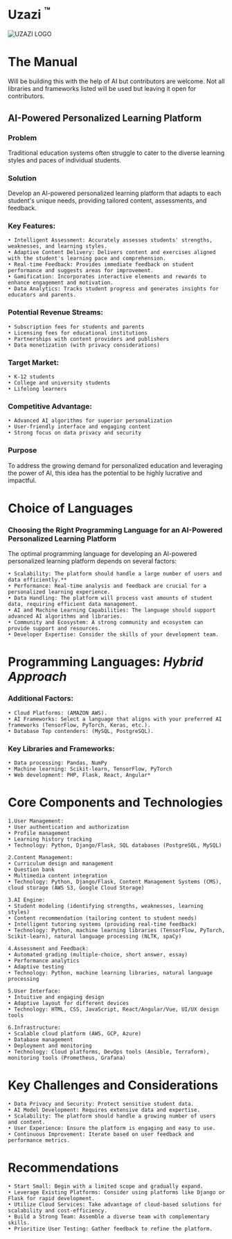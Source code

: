 # Uzazi <sup>:tm:</sup>

![UZAZI LOGO]((https://github.com/IghodaloEllis/Uzazi/blob/main/images/uzazilgo.jpg)?raw=true "Title")

# The Manual
 Will be building this with the help of AI but contributors are welcome. Not all libraries and frameworks listed will be used but leaving it open for contributors.
## AI-Powered Personalized Learning Platform
### Problem
Traditional education systems often struggle to cater to the diverse learning styles and paces of individual students.

### Solution
Develop an AI-powered personalized learning platform that adapts to each student's unique needs, providing tailored content, assessments, and feedback.

### Key Features:
    • Intelligent Assessment: Accurately assesses students' strengths, weaknesses, and learning styles.
    • Adaptive Content Delivery: Delivers content and exercises aligned with the student's learning pace and comprehension.
    • Real-time Feedback: Provides immediate feedback on student performance and suggests areas for improvement.
    • Gamification: Incorporates interactive elements and rewards to enhance engagement and motivation.
    • Data Analytics: Tracks student progress and generates insights for educators and parents.
    
### Potential Revenue Streams:
    • Subscription fees for students and parents
    • Licensing fees for educational institutions
    • Partnerships with content providers and publishers
    • Data monetization (with privacy considerations)
### Target Market:
    • K-12 students
    • College and university students
    • Lifelong learners
### Competitive Advantage:
    • Advanced AI algorithms for superior personalization
    • User-friendly interface and engaging content
    • Strong focus on data privacy and security

### Purpose
To address the growing demand for personalized education and leveraging the power of AI, this idea has the potential to be highly lucrative and impactful.

# Choice of Languages
### Choosing the Right Programming Language for an AI-Powered Personalized Learning Platform
The optimal programming language for developing an AI-powered personalized learning platform depends on several factors:

    • Scalability: The platform should handle a large number of users and data efficiently.**
    • Performance: Real-time analysis and feedback are crucial for a personalized learning experience.
    • Data Handling: The platform will process vast amounts of student data, requiring efficient data management.
    • AI and Machine Learning Capabilities: The language should support advanced AI algorithms and libraries.
    • Community and Ecosystem: A strong community and ecosystem can provide support and resources.
    • Developer Expertise: Consider the skills of your development team.

# Programming Languages: ***Hybrid Approach***
### Additional Factors:

    • Cloud Platforms: (AMAZON AWS).
    • AI Frameworks: Select a language that aligns with your preferred AI frameworks (TensorFlow, PyTorch, Keras, etc.).
    • Database Top contenders: (MySQL, PostgreSQL).
### Key Libraries and Frameworks:

    • Data processing: Pandas, NumPy
    • Machine learning: Scikit-learn, TensorFlow, PyTorch
    • Web development: PHP, Flask, React, Angular*


# Core Components and Technologies
    1.User Management:
    • User authentication and authorization
    • Profile management
    • Learning history tracking
    • Technology: Python, Django/Flask, SQL databases (PostgreSQL, MySQL)
    
    2.Content Management:
    • Curriculum design and management
    • Question bank
    • Multimedia content integration
    • Technology: Python, Django/Flask, Content Management Systems (CMS), cloud storage (AWS S3, Google Cloud Storage)
    
    3.AI Engine:
    • Student modeling (identifying strengths, weaknesses, learning styles)
    • Content recommendation (tailoring content to student needs)
    • Intelligent tutoring systems (providing real-time feedback)
    • Technology: Python, machine learning libraries (TensorFlow, PyTorch, Scikit-learn), natural language processing (NLTK, spaCy)
    
    4.Assessment and Feedback:
    • Automated grading (multiple-choice, short answer, essay)
    • Performance analytics
    • Adaptive testing
    • Technology: Python, machine learning libraries, natural language processing
    
    5.User Interface:
    • Intuitive and engaging design
    • Adaptive layout for different devices
    • Technology: HTML, CSS, JavaScript, React/Angular/Vue, UI/UX design tools
    
    6.Infrastructure:
    • Scalable cloud platform (AWS, GCP, Azure)
    • Database management
    • Deployment and monitoring
    • Technology: Cloud platforms, DevOps tools (Ansible, Terraform), monitoring tools (Prometheus, Grafana)

# Key Challenges and Considerations
    • Data Privacy and Security: Protect sensitive student data.
    • AI Model Development: Requires extensive data and expertise.
    • Scalability: The platform should handle a growing number of users and content.
    • User Experience: Ensure the platform is engaging and easy to use.
    • Continuous Improvement: Iterate based on user feedback and performance metrics.
# Recommendations
    • Start Small: Begin with a limited scope and gradually expand.
    • Leverage Existing Platforms: Consider using platforms like Django or Flask for rapid development.
    • Utilize Cloud Services: Take advantage of cloud-based solutions for scalability and cost-efficiency.
    • Build a Strong Team: Assemble a diverse team with complementary skills.
    • Prioritize User Testing: Gather feedback to refine the platform.




